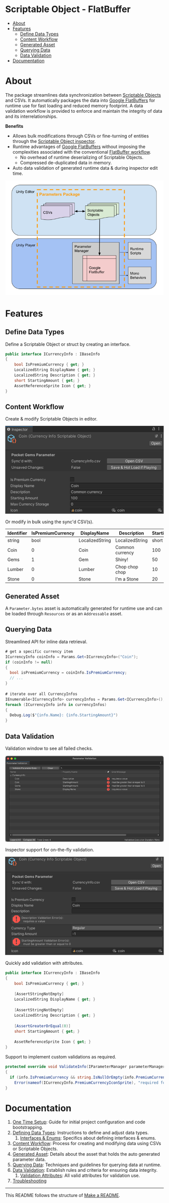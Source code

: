 # Scriptable Object - FlatBuffer <!-- omit in toc -->

- [About](#about)
- [Features](#features)
  - [Define Data Types](#define-data-types)
  - [Content Workflow](#content-workflow)
  - [Generated Asset](#generated-asset)
  - [Querying Data](#querying-data)
  - [Data Validation](#data-validation)
- [Documentation](#documentation)

# About
The package streamlines data synchronization between [Scriptable Objects](https://docs.unity3d.com/Manual/class-ScriptableObject.html) and CSVs.  It automatically packages the data into [Google FlatBuffers](https://flatbuffers.dev/) for runtime use for fast loading and reduced memory footprint.  A data validation workflow is provided to enforce and maintain the integrity of data and its interrelationships.

**Benefits**
- Allows bulk modifications through CSVs or fine-turning of entities through the [Scriptable Object inspector](https://docs.unity3d.com/Manual/UsingTheInspector.html).
- Runtime advantages of [Google FlatBuffers](https://flatbuffers.dev/flatbuffers_benchmarks.html) without imposing the complexities associated with the conventional [FlatBuffer workflow](https://flatbuffers.dev/flatbuffers_guide_tutorial.html).
  - No overhead of runtime deserializing of Scriptable Objects.
  - Compressed de-duplicated data in memory.
- Auto data validation of generated runtime data & during inspector edit time.

![High Level Flow](README/.img/high_level.png)

# Features

## Define Data Types
Define a Scriptable Object or struct by creating an interface.

```c#
public interface ICurrencyInfo : IBaseInfo
{
    bool IsPremiumCurrency { get; }
    LocalizedString DisplayName { get; }
    LocalizedString Description { get; }
    short StartingAmount { get; }
    AssetReferenceSprite Icon { get; }
}
```

## Content Workflow
Create & modify Scriptable Objects in editor.

![Scriptable Object Inspector](README/.img/readme_scriptable_object.png)

Or modify in bulk using the sync'd CSV(s).

| Identifier | IsPremiumCurrency | DisplayName     | Description     | StartingAmount | Icon                                  |
| ---------- | ----------------- | --------------- | --------------- | -------------- | ------------------------------------- |
| string     | bool              | LocalizedString | LocalizedString | short          | AssetReferenceSprite                  |
| Coin       | 0                 | Coin            | Common currency | 100            | 4c36500ce4684478781316054b5e16d6-coin |
| Gems       | 1                 | Gem             | Shiny!          | 50             | -                                     |
| Lumber     | 0                 | Lumber          | Chop chop chop  | 10             | -                                     |
| Stone      | 0                 | Stone           | I'm a Stone     | 20             | -                                     |

## Generated Asset
A `Parameter.bytes` asset is automatically generated for runtime use and can be loaded through `Resources` or as an `Addressable` asset.

## Querying Data
Streamlined API for inline data retrieval.

```c#
# get a specific currency item
ICurrencyInfo coinInfo = Params.Get<ICurrencyInfo>("Coin");
if (coinInfo != null)
{
  bool isPremiumCurrency = coinInfo.IsPremiumCurrency;
  // ...
}

# iterate over all CurrencyInfos
IEnumerable<ICurrencyInfo> currencyInfos = Params.Get<ICurrencyInfo>();
foreach (ICurrencyInfo info in currencyInfos)
{
  Debug.Log($"{info.Name}: {info.StartingAmount}")
}
```

## Data Validation
Validation window to see all failed checks.

![Validation Window](README/.img/readme_validation_window.png)

Inspector support for on-the-fly validation.

![Inspector Validation](README/.img/readme_inspector_validation.png)

Quickly add validation with attributes.
```c#
public interface ICurrencyInfo : IBaseInfo
{
    bool IsPremiumCurrency { get; }

    [AssertStringNotEmpty]
    LocalizedString DisplayName { get; }

    [AssertStringNotEmpty]
    LocalizedString Description { get; }

    [AssertGreaterOrEqual(0)]
    short StartingAmount { get; }

    AssetReferenceSprite Icon { get; }
}
```

Support to implement custom validations as required.
```c#
protected override void ValidateInfo(IParameterManager parameterManager, ICurrencyInfo info)
{
  if (info.IsPremiumCurrency && string.IsNullOrEmpty(info.PremiumCurrencyIconSprite.AssetGUID))
    Error(nameof(ICurrencyInfo.PremiumCurrencyIconSprite), "required for premium currency");
}
```

# Documentation
1. [One Time Setup](README/Setup.md): Guide for initial project configuration and code bootstrapping.
1. [Defining Data Types](README/DefiningDataTypes.md): Instructions to define and adjust data types.
   1. [Interfaces & Enums](README/InterfacesAndEnums.md): Specifics about defining interfaces & enums.
1. [Content Workflow](README/ContentWorkflow.md): Process for creating and modifying data using CSVs or Scriptable Objects.
1. [Generated Asset](README/GeneratedAsset.md): Details about the asset that holds the auto generated parameter data.
1. [Querying Data](README/QueryingData.md): Techniques and guidelines for querying data at runtime.
1. [Data Validation](README/DataValidation.md): Establish rules and criteria for ensuring data integrity.
   1. [Validation Attributes](README/ValidationAttributes.md): All valid attributes for validation use.
1. [Troubleshooting](README/Troubleshooting.md)

---

This README follows the structure of  [Make a README](https://www.makeareadme.com/).
